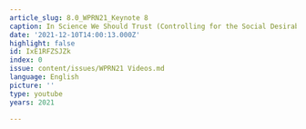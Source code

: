 ```yaml
---
article_slug: 8.0_WPRN21_Keynote 8
caption: In Science We Should Trust (Controlling for the Social Desirability Bias)
date: '2021-12-10T14:00:13.000Z'
highlight: false
id: IxE1RFZSJZk
index: 0
issue: content/issues/WPRN21 Videos.md
language: English
picture: ''
type: youtube
years: 2021

---
```


